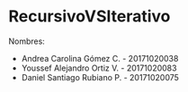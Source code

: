 # RecursivoVSIterativo

Nombres:

* Andrea Carolina Gómez C. - 20171020038
* Youssef Alejandro Ortiz V. - 20171020083
* Daniel Santiago Rubiano P. - 20171020075
